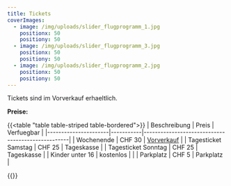 ```yaml
---
title: Tickets
coverImages:
  - image: /img/uploads/slider_flugprogramm_1.jpg
    positionx: 50
    positiony: 50
  - image: /img/uploads/slider_flugprogramm_3.jpg
    positionx: 50
    positiony: 50
  - image: /img/uploads/slider_flugprogramm_2.jpg
    positionx: 50
    positiony: 50
---
```

Tickets sind im Vorverkauf erhaeltlich.


**Preise:**

{{<table "table table-striped table-bordered">}}
| Beschreibung         | Preis     | Verfuegbar                                        |
|----------------------|-----------|---------------------------------------------------|
| Wochenende           | CHF 30    | [Vorverkauf](https://ti.to/mfgt/airfestival21/de) |
| Tagesticket Samstag  | CHF 25    | Tageskasse                                        |
| Tagesticket Sonntag  | CHF 25    | Tageskasse                                        |
| Kinder unter 16      | kostenlos |                                                   |
| Parkplatz            | CHF 5     | Parkplatz                                         |

{{</table>}}

